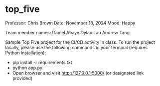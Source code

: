 # top_five
Professor: Chris Brown
Date: November 18, 2024
Mood: Happy

Team member names:
Daniel Abaye
Dylan Lau
Andrew Tang

Sample Top Five project for the CI/CD activity in class. To run the project locally, please use the following commands in your terminal (requires Python installation):
* pip install -r requirements.txt
* python app.py
* Open browser and visit http://127.0.0.1:5000/ (or designated link provided)

